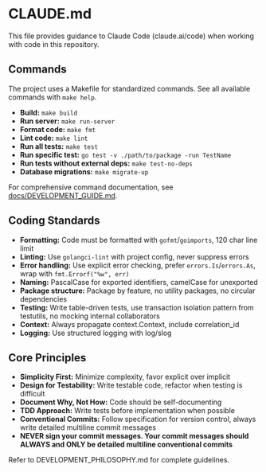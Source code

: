 # CLAUDE.md

This file provides guidance to Claude Code (claude.ai/code) when working with code in this repository.

## Commands

The project uses a Makefile for standardized commands. See all available commands with `make help`.

- **Build:** `make build`
- **Run server:** `make run-server`
- **Format code:** `make fmt`
- **Lint code:** `make lint`
- **Run all tests:** `make test`
- **Run specific test:** `go test -v ./path/to/package -run TestName`
- **Run tests without external deps:** `make test-no-deps`
- **Database migrations:** `make migrate-up`

For comprehensive command documentation, see [docs/DEVELOPMENT_GUIDE.md](docs/DEVELOPMENT_GUIDE.md).

## Coding Standards

- **Formatting:** Code must be formatted with `gofmt`/`goimports`, 120 char line limit
- **Linting:** Use `golangci-lint` with project config, never suppress errors
- **Error handling:** Use explicit error checking, prefer `errors.Is`/`errors.As`, wrap with `fmt.Errorf("%w", err)`
- **Naming:** PascalCase for exported identifiers, camelCase for unexported
- **Package structure:** Package by feature, no utility packages, no circular dependencies
- **Testing:** Write table-driven tests, use transaction isolation pattern from testutils, no mocking internal collaborators
- **Context:** Always propagate context.Context, include correlation_id
- **Logging:** Use structured logging with log/slog

## Core Principles

- **Simplicity First:** Minimize complexity, favor explicit over implicit
- **Design for Testability:** Write testable code, refactor when testing is difficult
- **Document Why, Not How:** Code should be self-documenting
- **TDD Approach:** Write tests before implementation when possible
- **Conventional Commits:** Follow specification for version control, always write detailed multiline commit messages
- **NEVER sign your commit messages. Your commit messages should ALWAYS and ONLY be detailed multiline conventional commits**

Refer to DEVELOPMENT_PHILOSOPHY.md for complete guidelines.
